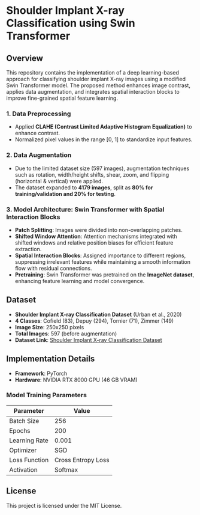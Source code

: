 # Shoulder Implant X-ray Classification using Swin Transformer

## Overview
This repository contains the implementation of a deep learning-based approach for classifying shoulder implant X-ray images using a modified Swin Transformer model. The proposed method enhances image contrast, applies data augmentation, and integrates spatial interaction blocks to improve fine-grained spatial feature learning.

### 1. **Data Preprocessing**
- Applied **CLAHE (Contrast Limited Adaptive Histogram Equalization)** to enhance contrast.
- Normalized pixel values in the range [0, 1] to standardize input features.

### 2. **Data Augmentation**
- Due to the limited dataset size (597 images), augmentation techniques such as rotation, width/height shifts, shear, zoom, and flipping (horizontal & vertical) were applied.
- The dataset expanded to **4179 images**, split as **80% for training/validation and 20% for testing**.

### 3. **Model Architecture: Swin Transformer with Spatial Interaction Blocks**
- **Patch Splitting**: Images were divided into non-overlapping patches.
- **Shifted Window Attention**: Attention mechanisms integrated with shifted windows and relative position biases for efficient feature extraction.
- **Spatial Interaction Blocks**: Assigned importance to different regions, suppressing irrelevant features while maintaining a smooth information flow with residual connections.
- **Pretraining**: Swin Transformer was pretrained on the **ImageNet dataset**, enhancing feature learning and model convergence.

## Dataset
- **Shoulder Implant X-ray Classification Dataset** (Urban et al., 2020)
- **4 Classes**: Cofield (83), Depuy (294), Tornier (71), Zimmer (149)
- **Image Size**: 250x250 pixels
- **Total Images**: 597 (before augmentation)
- **Dataset Link**: [Shoulder Implant X-ray Classification Dataset](https://www.kaggle.com/datasets/kmader/shoulder-implant-xray-manufacturer-classification)

## Implementation Details
- **Framework**: PyTorch
- **Hardware**: NVIDIA RTX 8000 GPU (46 GB VRAM)

### Model Training Parameters
| Parameter       | Value  |
|---------------|--------|
| Batch Size     | 256    |
| Epochs         | 200    |
| Learning Rate  | 0.001  |
| Optimizer      | SGD    |
| Loss Function  | Cross Entropy Loss |
| Activation     | Softmax |

## License
This project is licensed under the MIT License.

